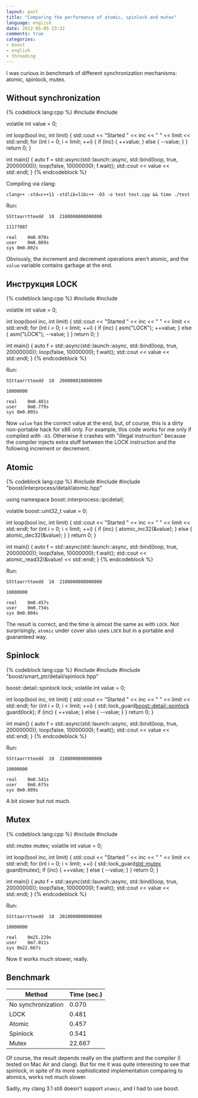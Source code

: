 ```yaml
---
layout: post
title: "Comparing the performance of atomic, spinlock and mutex"
language: english
date: 2012-05-05 23:32
comments: true
categories: 
- boost
- english
- threading
---
```

I was curious in benchmark of different synchronization mechanisms: atomic, spinlock, mutex.

## Without synchronization 

{% codeblock lang:cpp %}
#include <future>
#include <iostream>

volatile int value = 0;

int loop(bool inc, int limit) {
  std::cout << "Started " << inc << " " << limit << std::endl;
  for (int i = 0; i < limit; ++i) {
    if (inc) { 
      ++value;
    } else {
      --value;
    }
  }
  return 0;
}

int main() {
  auto f = std::async(std::launch::async, std::bind(loop, true, 20000000));
  loop(false, 10000000);
  f.wait();
  std::cout << value << std::endl;
}
{% endcodeblock %}

Compiling via clang:

    clang++ -std=c++11 -stdlib=libc++ -O3 -o test test.cpp && time ./test

Run:

    SSttaarrtteedd  10  2100000000000000

    11177087

    real	0m0.070s
    user	0m0.089s
    sys	0m0.002s

Obviously, the increment and decrement operations aren't atomic, and the `value` variable contains garbage at the end.

## Инструкция LOCK

{% codeblock lang:cpp %}
#include <future>
#include <iostream>

volatile int value = 0;

int loop(bool inc, int limit) {
  std::cout << "Started " << inc << " " << limit << std::endl;
  for (int i = 0; i < limit; ++i) {
    if (inc) { 
      asm("LOCK");
      ++value;
    } else {
      asm("LOCK");
      --value;
    }
  }
  return 0;
}

int main() {
  auto f = std::async(std::launch::async, std::bind(loop, true, 20000000));
  loop(false, 10000000);
  f.wait();
  std::cout << value << std::endl;
} 
{% endcodeblock %}

Run:

    SSttaarrtteedd  10  2000000100000000

    10000000

    real	0m0.481s
    user	0m0.779s
    sys	0m0.005s

Now `value` has the correct value at the end, but, of course, this is a dirty non-portable hack for x86 only. For example, this code works for me only if compiled with `-O3`. Otherwise it crashes with "illegal instruction" because the compiler injects extra stuff between the LOCK instruction and the following increment or decrement.

## Atomic

{% codeblock lang:cpp %}
#include <future>
#include <iostream>
#include "boost/interprocess/detail/atomic.hpp"

using namespace boost::interprocess::ipcdetail;

volatile boost::uint32_t value = 0;

int loop(bool inc, int limit) {
  std::cout << "Started " << inc << " " << limit << std::endl;
  for (int i = 0; i < limit; ++i) {
    if (inc) { 
      atomic_inc32(&value);
    } else {
      atomic_dec32(&value);
    }
  }
  return 0;
}

int main() {
  auto f = std::async(std::launch::async, std::bind(loop, true, 20000000));
  loop(false, 10000000);
  f.wait();
  std::cout << atomic_read32(&value) << std::endl;
}
{% endcodeblock %}

Run:

    SSttaarrtteedd  10  2100000000000000

    10000000

    real	0m0.457s
    user	0m0.734s
    sys	0m0.004s
   
The result is correct, and the time is almost the same as with `LOCK`. Not surprisingly, `atomic` under cover also uses `LOCK` but in a portable and guaranteed way.

## Spinlock

{% codeblock lang:cpp %}
#include <future>
#include <iostream>
#include "boost/smart_ptr/detail/spinlock.hpp"

boost::detail::spinlock lock;
volatile int value = 0;

int loop(bool inc, int limit) {
  std::cout << "Started " << inc << " " << limit << std::endl;
  for (int i = 0; i < limit; ++i) {
    std::lock_guard<boost::detail::spinlock> guard(lock);
    if (inc) { 
      ++value;
    } else {
      --value;
    }
  }
  return 0;
}

int main() {
  auto f = std::async(std::launch::async, std::bind(loop, true, 20000000));
  loop(false, 10000000);
  f.wait();
  std::cout << value << std::endl;
}
{% endcodeblock %}

Run:

    SSttaarrtteedd  10  2100000000000000

    10000000

    real	0m0.541s
    user	0m0.675s
    sys	0m0.089s

A bit slower but not much.

## Mutex

{% codeblock lang:cpp %}
#include <future>
#include <iostream>

std::mutex mutex;
volatile int value = 0;

int loop(bool inc, int limit) {
  std::cout << "Started " << inc << " " << limit << std::endl;
  for (int i = 0; i < limit; ++i) {
    std::lock_guard<std::mutex> guard(mutex);
    if (inc) { 
      ++value;
    } else {
      --value;
    }
  }
  return 0;
}

int main() {
  auto f = std::async(std::launch::async, std::bind(loop, true, 20000000));
  loop(false, 10000000);
  f.wait();
  std::cout << value << std::endl;
}
{% endcodeblock %}

Run:

    SSttaarrtteedd  10  2010000000000000

    10000000

    real	0m25.229s
    user	0m7.011s
    sys	0m22.667s
    
Now it works much slower, really.

## Benchmark

**Method**        | **Time (sec.)**
------------------|--------------
No synchronization|  0.070
LOCK              |  0.481         
Atomic            |  0.457
Spinlock          |  0.541
Mutex             | 22.667

Of course, the result depends really on the platform and the compiler (I tested on Mac Air and clang). But for me it was quite interesting to see that spinlock, in spite of its more sophisticated implementation comparing to atomics, works not much slower. 

Sadly, my clang 3.1 still doesn't support `atomic`, and I had to use boost.
